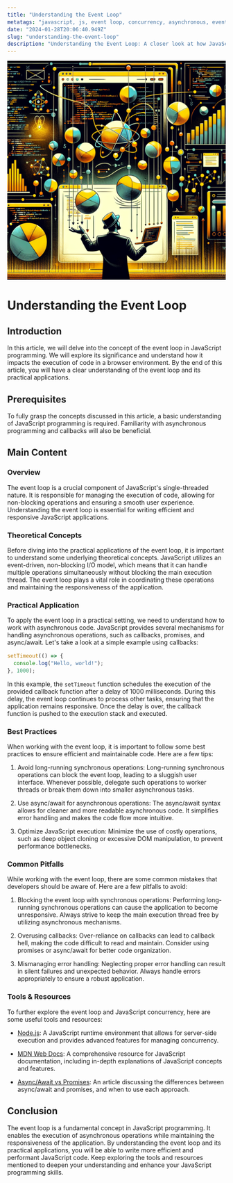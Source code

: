 ```yaml
---
title: "Understanding the Event Loop"
metatags: "javascript, js, event loop, concurrency, asynchronous, event driven"
date: "2024-01-28T20:06:40.949Z"
slug: "understanding-the-event-loop"
description: "Understanding the Event Loop: A closer look at how JavaScript handles asynchronous operations and event-driven programming. 🔄"
---
```

![Article image](./image.png)
# Understanding the Event Loop

## Introduction
In this article, we will delve into the concept of the event loop in JavaScript programming. We will explore its significance and understand how it impacts the execution of code in a browser environment. By the end of this article, you will have a clear understanding of the event loop and its practical applications.

## Prerequisites
To fully grasp the concepts discussed in this article, a basic understanding of JavaScript programming is required. Familiarity with asynchronous programming and callbacks will also be beneficial.

## Main Content

### Overview
The event loop is a crucial component of JavaScript's single-threaded nature. It is responsible for managing the execution of code, allowing for non-blocking operations and ensuring a smooth user experience. Understanding the event loop is essential for writing efficient and responsive JavaScript applications.

### Theoretical Concepts
Before diving into the practical applications of the event loop, it is important to understand some underlying theoretical concepts. JavaScript utilizes an event-driven, non-blocking I/O model, which means that it can handle multiple operations simultaneously without blocking the main execution thread. The event loop plays a vital role in coordinating these operations and maintaining the responsiveness of the application.

### Practical Application
To apply the event loop in a practical setting, we need to understand how to work with asynchronous code. JavaScript provides several mechanisms for handling asynchronous operations, such as callbacks, promises, and async/await. Let's take a look at a simple example using callbacks:

```javascript
setTimeout(() => {
  console.log("Hello, world!");
}, 1000);
```

In this example, the `setTimeout` function schedules the execution of the provided callback function after a delay of 1000 milliseconds. During this delay, the event loop continues to process other tasks, ensuring that the application remains responsive. Once the delay is over, the callback function is pushed to the execution stack and executed.

### Best Practices
When working with the event loop, it is important to follow some best practices to ensure efficient and maintainable code. Here are a few tips:

1. Avoid long-running synchronous operations: Long-running synchronous operations can block the event loop, leading to a sluggish user interface. Whenever possible, delegate such operations to worker threads or break them down into smaller asynchronous tasks.

2. Use async/await for asynchronous operations: The async/await syntax allows for cleaner and more readable asynchronous code. It simplifies error handling and makes the code flow more intuitive.

3. Optimize JavaScript execution: Minimize the use of costly operations, such as deep object cloning or excessive DOM manipulation, to prevent performance bottlenecks.

### Common Pitfalls
While working with the event loop, there are some common mistakes that developers should be aware of. Here are a few pitfalls to avoid:

1. Blocking the event loop with synchronous operations: Performing long-running synchronous operations can cause the application to become unresponsive. Always strive to keep the main execution thread free by utilizing asynchronous mechanisms.

2. Overusing callbacks: Over-reliance on callbacks can lead to callback hell, making the code difficult to read and maintain. Consider using promises or async/await for better code organization.

3. Mismanaging error handling: Neglecting proper error handling can result in silent failures and unexpected behavior. Always handle errors appropriately to ensure a robust application.

### Tools & Resources
To further explore the event loop and JavaScript concurrency, here are some useful tools and resources:

- [Node.js](https://nodejs.org/): A JavaScript runtime environment that allows for server-side execution and provides advanced features for managing concurrency.

- [MDN Web Docs](https://developer.mozilla.org/): A comprehensive resource for JavaScript documentation, including in-depth explanations of JavaScript concepts and features.

- [Async/Await vs Promises](https://blog.bitsrc.io/understanding-asynchronous-javascript-the-event-loop-74cd408419ff): An article discussing the differences between async/await and promises, and when to use each approach.

## Conclusion
The event loop is a fundamental concept in JavaScript programming. It enables the execution of asynchronous operations while maintaining the responsiveness of the application. By understanding the event loop and its practical applications, you will be able to write more efficient and performant JavaScript code. Keep exploring the tools and resources mentioned to deepen your understanding and enhance your JavaScript programming skills.
